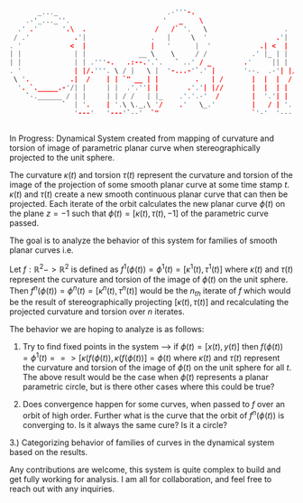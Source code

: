 ```rs
       _..._                           .-'''-.                                                       .-'''-.                          
    .-'_..._''.                       '   _    \                                                    '   _    \                        
  .' .'      '.\  .                 /   /` '.   \                   .              __.....__      /   /` '.   \                       
 / .'           .'|                .   |     \  '                 .'|          .-''         '.   .   |     \  '       .-.          .- 
. '            <  |                |   '      |  '            .| <  |         /     .-''"'-.  `. |   '      |  '.-,.--.\ \        / / 
| |             | |             __ \    \     / /           .' |_ | |        /     /________\   \\    \     / / |  .-. |\ \      / /  
| |             | | .'''-.   .:--.'.`.   ` ..' / _        .'     || | .'''-. |                  | `.   ` ..' /  | |  | | \ \    / /   
. '             | |/.'''. \ / |   \ |  '-...-'`.' |       '--.  .-'| |/.'''. \\    .-------------'    '-...-'`   | |  | |  \ \  / /    
 \ '.          .|  /    | | `" __ | |         .   | /       |  |  |  /    | | \    '-.____...---.               | |  '-    \ `  /     
  '. `._____.-'/| |     | |  .'.''| |       .'.'| |//       |  |  | |     | |  `.             .'                | |         \  /      
    `-.______ / | |     | | / /   | |_    .'.'.-'  /        |  '.'| |     | |    `''-...... -'                  | |         / /       
             `  | '.    | '.\ \._,\ '/    .'   \_.'         |   / | '.    | '.                                  |_|     |`-' /        
                '---'   '---'`--'  `"                       `'-'  '---'   '---'                                          '..'    
                   
```

In Progress: Dynamical System created from mapping of curvature and torsion of image of parametric planar curve when 
stereographically projected to the unit sphere. 

The curvature $\kappa(t)$ and torsion $\tau(t)$ represent the curvature and torsion of the image of the projection of some smooth 
planar curve at some time stamp $t$. $\kappa(t)$ and $\tau(t)$ create a new smooth continuous planar curve that can then be projected. Each iterate of the orbit calculates the new planar curve $\phi(t)$ on the plane $z=-1$ such that $\phi(t)=[\kappa(t),\tau(t), -1]$ of the parametric curve passed. 

The goal is to analyze the behavior of this system for families of smooth planar curves i.e. 

Let $f: \mathbb{R}^2->\mathbb{R}^2$ is defined as $f^1(\phi(t)) = \phi^1(t)=[\kappa^1(t),\tau^1(t)]$ where $\kappa(t)$ and $\tau(t)$ represent the curvature and torsion of the image of $\phi(t)$ on the unit
sphere. Then $f^n(\phi(t)) = \phi^n(t)=[\kappa^n(t),\tau^n(t)]$ would be the $n_{th}$ iterate of $f$ which would be the result of stereographically projecting $[\kappa(t),\tau(t)]$ and recalculating the projected curvature and torsion over $n$ iterates.

The behavior we are hoping to analyze is as follows:

1) Try to find fixed points in the system --> if $\phi(t) =[x(t),y(t)]$ then $f(\phi(t))=\phi^1(t)==> [\kappa(f(\phi(t)),\kappa(f(\phi(t))]=\phi(t)$ where $\kappa(t)$ and $\tau(t)$ represent
the curvature and torsion of the image of $\phi(t)$ on the unit sphere for all $t$. The above result would be the case when $\phi(t)$ represents a planar parametric circle, but is there other cases where this could be true?

2) Does convergence happen for some curves, when passed to $f$ over an orbit of high order. Further what is the curve that the orbit of 
$f^n(\phi(t))$ is converging to. Is it always the same cure? Is it a circle? 

3.) Categorizing behavior of families of curves in the dynamical system based on the results.

Any contributions are welcome, this system is quite complex to build and get fully working for analysis. I am all for collaboration, and feel free to reach out with any inquiries. 



